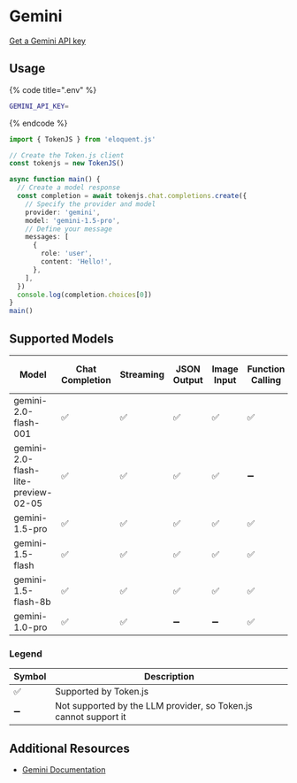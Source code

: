 # Gemini

[Get a Gemini API key](https://ai.google.dev/gemini-api/docs/api-key)

## Usage

{% code title=".env" %}
```bash
GEMINI_API_KEY=
```
{% endcode %}

```typescript
import { TokenJS } from 'eloquent.js'

// Create the Token.js client
const tokenjs = new TokenJS()

async function main() {
  // Create a model response
  const completion = await tokenjs.chat.completions.create({
    // Specify the provider and model
    provider: 'gemini',
    model: 'gemini-1.5-pro',
    // Define your message
    messages: [
      {
        role: 'user',
        content: 'Hello!',
      },
    ],
  })
  console.log(completion.choices[0])
}
main()
```

<!-- compatibility -->
## Supported Models

| Model                               | Chat Completion | Streaming | JSON Output | Image Input | Function Calling | N > 1 |
| ----------------------------------- | --------------- | --------- | ----------- | ----------- | ---------------- | ----- |
| gemini-2.0-flash-001                | ✅               | ✅         | ✅           | ✅           | ✅                | ✅     |
| gemini-2.0-flash-lite-preview-02-05 | ✅               | ✅         | ✅           | ✅           | ➖                | ✅     |
| gemini-1.5-pro                      | ✅               | ✅         | ✅           | ✅           | ✅                | ✅     |
| gemini-1.5-flash                    | ✅               | ✅         | ✅           | ✅           | ✅                | ✅     |
| gemini-1.5-flash-8b                 | ✅               | ✅         | ✅           | ✅           | ✅                | ✅     |
| gemini-1.0-pro                      | ✅               | ✅         | ➖           | ➖           | ✅                | ✅     |

### Legend
| Symbol             | Description                           |
|--------------------|---------------------------------------|
| :white_check_mark: | Supported by Token.js                 |
| :heavy_minus_sign: | Not supported by the LLM provider, so Token.js cannot support it     |
<!-- end compatibility -->

## Additional Resources

* [Gemini Documentation](https://ai.google.dev/gemini-api/docs)
